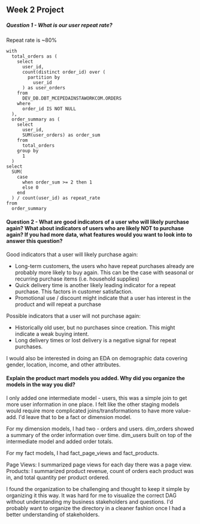 ## Week 2 Project 

##### Question 1 - What is our user repeat rate?

Repeat rate is ~80%
```
with
  total_orders as (
    select
      user_id,
      count(distinct order_id) over (
        partition by
          user_id
      ) as user_orders
    from
      DEV_DB.DBT_MCEPEDAINSTAWORKCOM.ORDERS
    where
      order_id IS NOT NULL
  ),
  order_summary as (
    select
      user_id,
      SUM(user_orders) as order_sum
    from
      total_orders
    group by
      1
  )
select
  SUM(
    case
      when order_sum >= 2 then 1
      else 0
    end
  ) / count(user_id) as repeat_rate
from
  order_summary
```

#### Question 2 - What are good indicators of a user who will likely purchase again? What about indicators of users who are likely NOT to purchase again? If you had more data, what features would you want to look into to answer this question?

Good indicators that a user will likely purchase again: 
- Long-term customers, the users who have repeat purchases already are probably more likely to buy again. This can be the case with seasonal or recurring purchase items (i.e. household supplies)
- Quick delivery time is another likely leading indicator for a repeat purchase. This factors in customer satisfaction. 
- Promotional use / discount might indicate that a user has interest in the product and will repeat a purchase 

Possible indicators that a user will not purchase again: 
- Historically old user, but no purchases since creation. This might indicate a weak buying intent. 
- Long delivery times or lost delivery is a negative signal for repeat purchases. 

I would also be interested in doing an EDA on demographic data covering gender, location, income, and other attributes. 

#### Explain the product mart models you added. Why did you organize the models in the way you did?
I only added one intermediate model - users, this was a simple join to get more user information in one place. I felt like the other staging models would require more complicated joins/transformations to have more value-add. I'd leave that to be a fact or dimension model. 

For my dimension models, I had two - orders and users. dim_orders showed a summary of the order information over time. dim_users built on top of the intermediate model and added order totals. 

For my fact models, I had fact_page_views and fact_products. 

Page Views: I summarized page views for each day there was a page view. 
Products: I summarized product revenue, count of orders each product was in, and total quantity per product ordered. 

I found the organization to be challenging and thought to keep it simple by organizing it this way. It was hard for me to visualize the correct DAG without understanding my business stakeholders and questions. I'd probably want to organize the directory in a cleaner fashion once I had a better understanding of stakeholders. 
